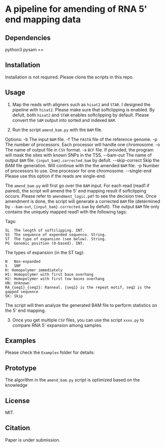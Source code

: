 # A pipeline for amending of RNA 5' end mapping data

## Dependencies

python3
pysam == 


## Installation

Installation is not required. Please clone the scripts in this repo.

## Usage

1. Map the reads with aligners such as `hisat2` and `STAR`. I designed the pipeline with `hisat2`. Please make sure that softclipping is enabled. By defult, both `hisat2` and `STAR` enables softclipping by default. Please convert the `SAM` output into sorted and indexed `BAM`. 

2. Run the script `amend_bam.py` with the `BAM` file. 

Options:
    -b              The input `BAM` file.
    -f              The `FASTA` file of the reference genome.
    -p              The number of processors. Each processor will handle one chromosome.
    -o              The name of output file in `CSV` format.
    -s              `BCF` file. If provided, the program will mask the sites with known SNPs in the TSS.
    --bam-out       The name of output `BAM` file. `{input_bam}.corrected.bam` by defult.
    --skip-correct  Skip the BAM file generation. Will continue with the the amended `BAM` file.
    -p              Number of processors to use. One processor for one chromosome.
    --single-end    Please use this option if the reads are single-end.

The `amend_bam.py` will first go over the `BAM` input. For each read (read1 if paired), the script will amend the 5' end mapping result if softclipping occurs. Please refer to `amendment_logic.pdf` to see the decision tree. Once amendment is done, the script will generate a corrected `BAM` file (determined by `--bam-out`, `{input_bam}.corrected.bam` by defult). The output `BAM` file only contains the uniquely mapped read1 with the following tags:

Tags:

    SL  The length of softclipping. INT. 
    SS  The sequence of expended sequence. String. 
    ST  The type of expansion (see below). String. 
    PG  Genomic position (0-based). INT. 

The types of expansion (in the ST tag):

    N   Non-expanded
    S   SNP
    H: Homopolymer immediately
    H1: Homopolymer with first base overhang
    H2: Homopolymer with first tow bases overhang
    UN: Unknown
    RA_{seq1}_{seq2}: Ranneal. {seq1} is the repeat motif, seq2 is the gapped sequence
    SK: Skip


The script will then analyze the generated BAM file to perform statistics on the 5' end mapping.

3. Once you get multiple `CSV` files, you can use the script `xxxx.py` to compare RNA 5' expansion among samples.


## Examples

Please check the `Examples` folder for details:

## Prototype

The algorithm in the `amend_bam.py` script is optimized based on the knowledge 


## License

MIT.

## Citation

Paper is under submission.